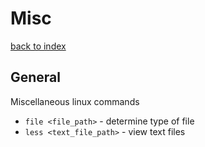 # Misc
[back to index](../README.md)



## General
Miscellaneous linux commands 

- `file <file_path>` - determine type of file
- `less <text_file_path>` - view text files